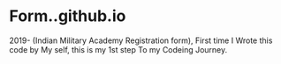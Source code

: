 # Form..github.io
2019- (Indian Military Academy Registration form), First time I Wrote this code by My self, this is my 1st step To my Codeing Journey.
